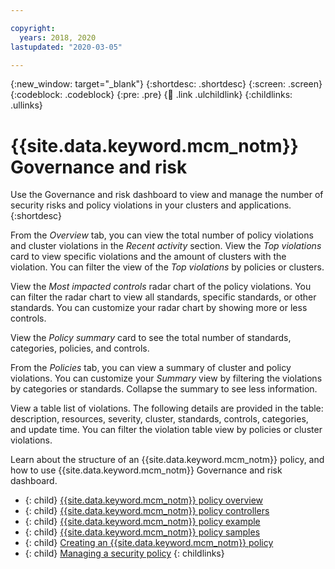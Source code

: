 ```yaml
---

copyright:
  years: 2018, 2020
lastupdated: "2020-03-05"

---
```


{:new_window: target="_blank"}
{:shortdesc: .shortdesc}
{:screen: .screen}
{:codeblock: .codeblock}
{:pre: .pre}
{:child: .link .ulchildlink}
{:childlinks: .ullinks}

# {{site.data.keyword.mcm_notm}} Governance and risk

Use the Governance and risk dashboard to view and manage the number of security risks and policy violations in your clusters and applications. 
{:shortdesc}

From the _Overview_ tab, you can view the total number of policy violations and cluster violations in the _Recent activity_ section. View the _Top violations_ card to view specific violations and the amount of clusters with the violation. You can filter the view of the _Top violations_ by policies or clusters. 

View the _Most impacted controls_ radar chart of the policy violations. You can filter the radar chart to view all standards, specific standards, or other standards. You can customize your radar chart by showing more or less controls.

View the _Policy summary_ card to see the total number of standards, categories, policies, and controls.


From the _Policies_ tab, you can view a summary of cluster and policy violations. You can customize your _Summary_ view by filtering the violations by categories or standards. Collapse the summary to see less information. 

View a table list of violations. The following details are provided in the table: description, resources, severity, cluster, standards, controls, categories, and update time. You can filter the violation table view by policies or cluster violations.


Learn about the structure of an {{site.data.keyword.mcm_notm}} policy, and how to use {{site.data.keyword.mcm_notm}} Governance and risk dashboard.

- {: child} [{{site.data.keyword.mcm_notm}} policy overview](policy_overview.md)
- {: child} [{{site.data.keyword.mcm_notm}} policy controllers](policy_controllers.md)
- {: child} [{{site.data.keyword.mcm_notm}} policy example](policy_example.md)
- {: child} [{{site.data.keyword.mcm_notm}} policy samples](../manage_policies/policy_samples.md)
- {: child} [Creating an {{site.data.keyword.mcm_notm}} policy](create_policy.md)
- {: child} [Managing a security policy](../manage_cluster/manage_grc_policy.md)
{: childlinks}
